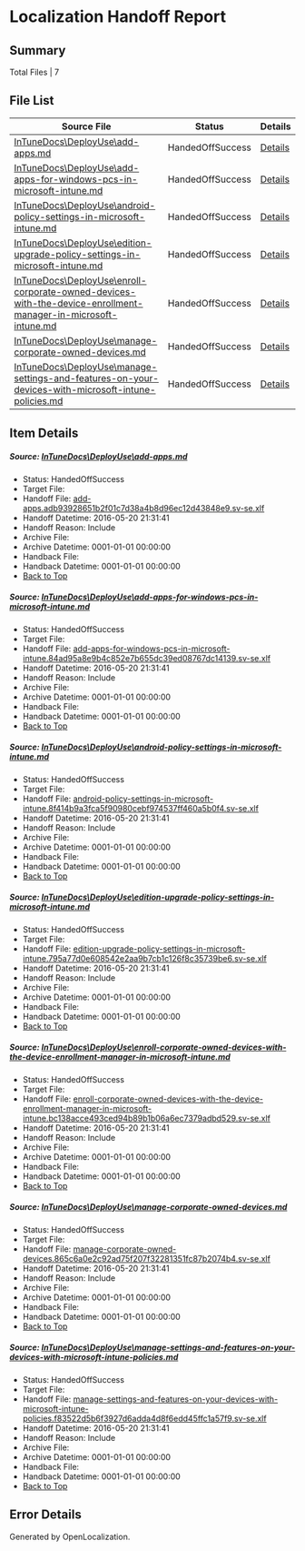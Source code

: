 # <a name='report-top'></a> Localization Handoff Report

## Summary
 Total Files | 7

## File List
 Source File | Status | Details 
 ----------- | ------ | ------- 
 [InTuneDocs\DeployUse\add-apps.md](https://github.com/Microsoft/IntuneDocs-pr/blob/8e911193075d2a621ef94f2917b2126501ea2100/InTuneDocs/DeployUse/add-apps.md) | HandedOffSuccess | [Details](#fba18ed5a3ebd8c8dd8f6c277ece543d49ff2f1e11)
 [InTuneDocs\DeployUse\add-apps-for-windows-pcs-in-microsoft-intune.md](https://github.com/Microsoft/IntuneDocs-pr/blob/8e911193075d2a621ef94f2917b2126501ea2100/InTuneDocs/DeployUse/add-apps-for-windows-pcs-in-microsoft-intune.md) | HandedOffSuccess | [Details](#44d4bae56cb5595d86117289a28ff4bc97aa861d10)
 [InTuneDocs\DeployUse\android-policy-settings-in-microsoft-intune.md](https://github.com/Microsoft/IntuneDocs-pr/blob/8e911193075d2a621ef94f2917b2126501ea2100/InTuneDocs/DeployUse/android-policy-settings-in-microsoft-intune.md) | HandedOffSuccess | [Details](#01e1cf0c790db4ebebdf29f33aa7e4d85f5f1c8c14)
 [InTuneDocs\DeployUse\edition-upgrade-policy-settings-in-microsoft-intune.md](https://github.com/Microsoft/IntuneDocs-pr/blob/8e911193075d2a621ef94f2917b2126501ea2100/InTuneDocs/DeployUse/edition-upgrade-policy-settings-in-microsoft-intune.md) | HandedOffSuccess | [Details](#e468ff102b45bf0c23fd76d8d15c44978861ae8a35)
 [InTuneDocs\DeployUse\enroll-corporate-owned-devices-with-the-device-enrollment-manager-in-microsoft-intune.md](https://github.com/Microsoft/IntuneDocs-pr/blob/3e0a2ca4632551663b316e7c89f3f65dc57c3670/InTuneDocs/DeployUse/enroll-corporate-owned-devices-with-the-device-enrollment-manager-in-microsoft-intune.md) | HandedOffSuccess | [Details](#bdc2ba21ddeaedcbb0cf847f2491be118c27505738)
 [InTuneDocs\DeployUse\manage-corporate-owned-devices.md](https://github.com/Microsoft/IntuneDocs-pr/blob/50b5fb07d749b9330bd4eb540a5ec69453dc338a/InTuneDocs/DeployUse/manage-corporate-owned-devices.md) | HandedOffSuccess | [Details](#a5aaab9d11d7f992e052efb3ca11e4a5621435e467)
 [InTuneDocs\DeployUse\manage-settings-and-features-on-your-devices-with-microsoft-intune-policies.md](https://github.com/Microsoft/IntuneDocs-pr/blob/8e911193075d2a621ef94f2917b2126501ea2100/InTuneDocs/DeployUse/manage-settings-and-features-on-your-devices-with-microsoft-intune-policies.md) | HandedOffSuccess | [Details](#31eb1b31fa86b3c1898722ca7f2bf63f5e91e0af72)

## Item Details
##### <a name='fba18ed5a3ebd8c8dd8f6c277ece543d49ff2f1e11'></a> Source: [InTuneDocs\DeployUse\add-apps.md](https://github.com/Microsoft/IntuneDocs-pr/blob/8e911193075d2a621ef94f2917b2126501ea2100/InTuneDocs/DeployUse/add-apps.md)
* Status: HandedOffSuccess
* Target File: 
* Handoff File: [add-apps.adb93928651b2f01c7d38a4b8d96ec12d43848e9.sv-se.xlf](https://github.com/Microsoft/EM.handoff/blob/c36c1fa438a922170cd53b9bd5c18dfdecee863c/ol-handoff/Microsoft/IntuneDocs-pr.sv-se/master/add-apps.adb93928651b2f01c7d38a4b8d96ec12d43848e9.sv-se.xlf)
* Handoff Datetime: 2016-05-20 21:31:41
* Handoff Reason: Include
* Archive File: 
* Archive Datetime: 0001-01-01 00:00:00
* Handback File: 
* Handback Datetime: 0001-01-01 00:00:00
* [Back to Top](#report-top)

##### <a name='44d4bae56cb5595d86117289a28ff4bc97aa861d10'></a> Source: [InTuneDocs\DeployUse\add-apps-for-windows-pcs-in-microsoft-intune.md](https://github.com/Microsoft/IntuneDocs-pr/blob/8e911193075d2a621ef94f2917b2126501ea2100/InTuneDocs/DeployUse/add-apps-for-windows-pcs-in-microsoft-intune.md)
* Status: HandedOffSuccess
* Target File: 
* Handoff File: [add-apps-for-windows-pcs-in-microsoft-intune.84ad95a8e9b4c852e7b655dc39ed08767dc14139.sv-se.xlf](https://github.com/Microsoft/EM.handoff/blob/c36c1fa438a922170cd53b9bd5c18dfdecee863c/ol-handoff/Microsoft/IntuneDocs-pr.sv-se/master/add-apps-for-windows-pcs-in-microsoft-intune.84ad95a8e9b4c852e7b655dc39ed08767dc14139.sv-se.xlf)
* Handoff Datetime: 2016-05-20 21:31:41
* Handoff Reason: Include
* Archive File: 
* Archive Datetime: 0001-01-01 00:00:00
* Handback File: 
* Handback Datetime: 0001-01-01 00:00:00
* [Back to Top](#report-top)

##### <a name='01e1cf0c790db4ebebdf29f33aa7e4d85f5f1c8c14'></a> Source: [InTuneDocs\DeployUse\android-policy-settings-in-microsoft-intune.md](https://github.com/Microsoft/IntuneDocs-pr/blob/8e911193075d2a621ef94f2917b2126501ea2100/InTuneDocs/DeployUse/android-policy-settings-in-microsoft-intune.md)
* Status: HandedOffSuccess
* Target File: 
* Handoff File: [android-policy-settings-in-microsoft-intune.8f414b9a3fca5f90980cebf974537ff460a5b0f4.sv-se.xlf](https://github.com/Microsoft/EM.handoff/blob/c36c1fa438a922170cd53b9bd5c18dfdecee863c/ol-handoff/Microsoft/IntuneDocs-pr.sv-se/master/android-policy-settings-in-microsoft-intune.8f414b9a3fca5f90980cebf974537ff460a5b0f4.sv-se.xlf)
* Handoff Datetime: 2016-05-20 21:31:41
* Handoff Reason: Include
* Archive File: 
* Archive Datetime: 0001-01-01 00:00:00
* Handback File: 
* Handback Datetime: 0001-01-01 00:00:00
* [Back to Top](#report-top)

##### <a name='e468ff102b45bf0c23fd76d8d15c44978861ae8a35'></a> Source: [InTuneDocs\DeployUse\edition-upgrade-policy-settings-in-microsoft-intune.md](https://github.com/Microsoft/IntuneDocs-pr/blob/8e911193075d2a621ef94f2917b2126501ea2100/InTuneDocs/DeployUse/edition-upgrade-policy-settings-in-microsoft-intune.md)
* Status: HandedOffSuccess
* Target File: 
* Handoff File: [edition-upgrade-policy-settings-in-microsoft-intune.795a77d0e608542e2aa9b7cb1c126f8c35739be6.sv-se.xlf](https://github.com/Microsoft/EM.handoff/blob/c36c1fa438a922170cd53b9bd5c18dfdecee863c/ol-handoff/Microsoft/IntuneDocs-pr.sv-se/master/edition-upgrade-policy-settings-in-microsoft-intune.795a77d0e608542e2aa9b7cb1c126f8c35739be6.sv-se.xlf)
* Handoff Datetime: 2016-05-20 21:31:41
* Handoff Reason: Include
* Archive File: 
* Archive Datetime: 0001-01-01 00:00:00
* Handback File: 
* Handback Datetime: 0001-01-01 00:00:00
* [Back to Top](#report-top)

##### <a name='bdc2ba21ddeaedcbb0cf847f2491be118c27505738'></a> Source: [InTuneDocs\DeployUse\enroll-corporate-owned-devices-with-the-device-enrollment-manager-in-microsoft-intune.md](https://github.com/Microsoft/IntuneDocs-pr/blob/3e0a2ca4632551663b316e7c89f3f65dc57c3670/InTuneDocs/DeployUse/enroll-corporate-owned-devices-with-the-device-enrollment-manager-in-microsoft-intune.md)
* Status: HandedOffSuccess
* Target File: 
* Handoff File: [enroll-corporate-owned-devices-with-the-device-enrollment-manager-in-microsoft-intune.bc138acce493ced94b89b1b06a6ec7379adbd529.sv-se.xlf](https://github.com/Microsoft/EM.handoff/blob/c36c1fa438a922170cd53b9bd5c18dfdecee863c/ol-handoff/Microsoft/IntuneDocs-pr.sv-se/master/enroll-corporate-owned-devices-with-the-device-enrollment-manager-in-microsoft-intune.bc138acce493ced94b89b1b06a6ec7379adbd529.sv-se.xlf)
* Handoff Datetime: 2016-05-20 21:31:41
* Handoff Reason: Include
* Archive File: 
* Archive Datetime: 0001-01-01 00:00:00
* Handback File: 
* Handback Datetime: 0001-01-01 00:00:00
* [Back to Top](#report-top)

##### <a name='a5aaab9d11d7f992e052efb3ca11e4a5621435e467'></a> Source: [InTuneDocs\DeployUse\manage-corporate-owned-devices.md](https://github.com/Microsoft/IntuneDocs-pr/blob/50b5fb07d749b9330bd4eb540a5ec69453dc338a/InTuneDocs/DeployUse/manage-corporate-owned-devices.md)
* Status: HandedOffSuccess
* Target File: 
* Handoff File: [manage-corporate-owned-devices.865c6a0e2c92ad75f207f32281351fc87b2074b4.sv-se.xlf](https://github.com/Microsoft/EM.handoff/blob/c36c1fa438a922170cd53b9bd5c18dfdecee863c/ol-handoff/Microsoft/IntuneDocs-pr.sv-se/master/manage-corporate-owned-devices.865c6a0e2c92ad75f207f32281351fc87b2074b4.sv-se.xlf)
* Handoff Datetime: 2016-05-20 21:31:41
* Handoff Reason: Include
* Archive File: 
* Archive Datetime: 0001-01-01 00:00:00
* Handback File: 
* Handback Datetime: 0001-01-01 00:00:00
* [Back to Top](#report-top)

##### <a name='31eb1b31fa86b3c1898722ca7f2bf63f5e91e0af72'></a> Source: [InTuneDocs\DeployUse\manage-settings-and-features-on-your-devices-with-microsoft-intune-policies.md](https://github.com/Microsoft/IntuneDocs-pr/blob/8e911193075d2a621ef94f2917b2126501ea2100/InTuneDocs/DeployUse/manage-settings-and-features-on-your-devices-with-microsoft-intune-policies.md)
* Status: HandedOffSuccess
* Target File: 
* Handoff File: [manage-settings-and-features-on-your-devices-with-microsoft-intune-policies.f83522d5b6f3927d6adda4d8f6edd45ffc1a57f9.sv-se.xlf](https://github.com/Microsoft/EM.handoff/blob/c36c1fa438a922170cd53b9bd5c18dfdecee863c/ol-handoff/Microsoft/IntuneDocs-pr.sv-se/master/manage-settings-and-features-on-your-devices-with-microsoft-intune-policies.f83522d5b6f3927d6adda4d8f6edd45ffc1a57f9.sv-se.xlf)
* Handoff Datetime: 2016-05-20 21:31:41
* Handoff Reason: Include
* Archive File: 
* Archive Datetime: 0001-01-01 00:00:00
* Handback File: 
* Handback Datetime: 0001-01-01 00:00:00
* [Back to Top](#report-top)


## Error Details

Generated by OpenLocalization.
